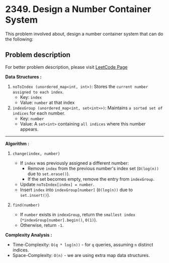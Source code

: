 # 2349. Design a Number Container System

This problem involved about, design a number container system that can do the following:

## Problem description

For better problem description, please visit [LeetCode Page](https://leetcode.com/problems/design-a-number-container-system/description)

**Data Structures :**<br/>

1. `noToIndex (unordered_map<int, int>)`: Stores the `current number assigned to each index`.
    - Key: `index`
    - Value: `number` at that index
2. `indexGroup (unordered_map<int, set<int>>)`: Maintains `a sorted set of indices` for each number.
    - Key: `number`
    - Value: A `set<int>` containing `all indices` where this number appears.

---

**Algorithm :**<br/>

1.  `change(index, number)`

    -   If `index` was previously assigned a different number:
        -   Remove `index` from the previous number's index set (`O(log(n))` due to `set.erase()`).
        -   If the set becomes empty, remove the entry from `indexGroup`.
    -   Update `noToIndex[index] = number`.
    -   Insert `index` into `indexGroup[number]` (`O(log(n))` due to `set.insert()`).

2.  `find(number)`
    -   If `number` exists in `indexGroup`, return the `smallest index` (`*indexGroup[number].begin()`, `O(1)`).
    -   Otherwise, return `-1`.

**Complexity Analysis :**<br/>

-   Time-Complexity: `O(q * log(n))` - for `q` queries, assuming `n` distinct indices.
-   Space-Complexity: `O(n)` - we are using extra map data structures.
